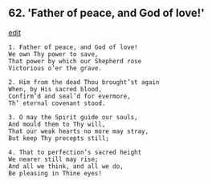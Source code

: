 
## 62.  'Father of peace, and God of love!'
[edit](https://docs.google.com/document/d/17jFmB497cFdZmHKNToA5Esw7-CeS7GEj/edit?mode=html)



    1. Father of peace, and God of love!
    We own Thy power to save,
    That power by which our Shepherd rose 
    Victorious o’er the grave.

    2. Him from the dead Thou brought’st again
    When, by His sacred blood,
    Confirm’d and seal’d for evermore,
    Th’ eternal covenant stood.

    3. O may the Spirit guide our souls,
    And mould them to Thy will,
    That our weak hearts no more may stray, 
    But keep Thy precepts still;

    4. That to perfection’s sacred height
    We nearer still may rise;
    And all we think, and all we do,
    Be pleasing in Thine eyes!
